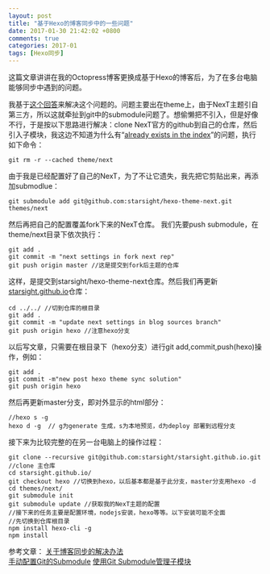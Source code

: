 ```yaml
---
layout: post
title: "基于Hexo的博客同步中的一些问题"
date: 2017-01-30 21:42:02 +0800
comments: true
categories: 2017-01
tags: [Hexo同步]
---
```

这篇文章讲讲在我的Octopress博客更换成基于Hexo的博客后，为了在多台电脑能够同步中遇到的问题。<!--more-->

我基于[这个回答](https://www.zhihu.com/question/21193762)来解决这个问题的。问题主要出在theme上，由于NexT主题引自第三方，所以这就牵扯到git中的submodule问题了。想偷懒把不引入，但是好像不行，于是按以下思路进行解决：clone NexT官方的github到自己的仓库，然后引入子模块，我这边不知道为什么有“[already exists in the index](https://my.oschina.net/jerikc/blog/513039)”的问题，执行如下命令：
```shell
git rm -r --cached theme/next
```

由于我是已经配置好了自己的NexT，为了不让它遗失，我先把它剪贴出来，再添加submodlue：
```shell
git submodule add git@github.com:starsight/hexo-theme-next.git themes/next
```

然后再把自己的配置覆盖fork下来的NexT仓库。
我们先要push submodule，在theme/next目录下依次执行：
```shell
git add .
git commit -m "next settings in fork next rep"
git push origin master //这是提交到fork后主题的仓库
```

这样，是提交到starsight/hexo-theme-next仓库。然后我们再更新[starsight.github.io](https://github.com/starsight/starsight.github.io)仓库：
```shell
cd ../../ //切到仓库的根目录
git add .
git commit -m "update next settings in blog sources branch"
git push origin hexo //注意hexo分支
```

以后写文章，只需要在根目录下（hexo分支）进行git add,commit,push(hexo)操作，例如：
```shell
git add .
git commit -m"new post hexo theme sync solution"
git push origin hexo
```

然后再更新master分支，即对外显示的html部分：
```shell
//hexo s -g
hexo d -g  // g为generate 生成，s为本地预览，d为deploy 部署到远程分支
```

接下来为比较完整的在另一台电脑上的操作过程：
```shell
git clone --recursive git@github.com:starsight/starsight.github.io.git //clone 主仓库
cd starsight.github.io/
git checkout hexo //切换到hexo，以后基本都是基于此分支，master分支用hexo -d
cd themes/next/
git submodule init
git submodule update //获取我的NexT主题的配置
//接下来的任务主要是配置环境，nodejs安装，hexo等等。以下安装可能不全面
//先切换到仓库根目录
npm install hexo-cli -g
npm install
```

参考文章：
[关于博客同步的解决办法](http://devtian.me/2015/03/17/blog-sync-solution/)  
[手动配置Git的Submodule](https://cragod.github.io/2016/GitSubmodule/)
[使用Git Submodule管理子模块](https://segmentfault.com/a/1190000003076028)